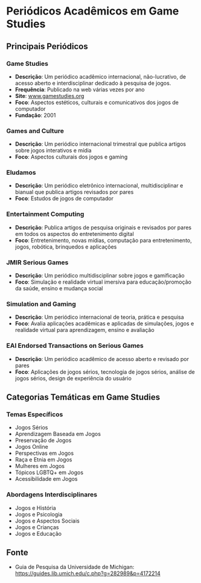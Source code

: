 # Periódicos Acadêmicos em Game Studies

## Principais Periódicos

### Game Studies
- **Descrição**: Um periódico acadêmico internacional, não-lucrativo, de acesso aberto e interdisciplinar dedicado à pesquisa de jogos.
- **Frequência**: Publicado na web várias vezes por ano
- **Site**: www.gamestudies.org
- **Foco**: Aspectos estéticos, culturais e comunicativos dos jogos de computador
- **Fundação**: 2001

### Games and Culture
- **Descrição**: Um periódico internacional trimestral que publica artigos sobre jogos interativos e mídia
- **Foco**: Aspectos culturais dos jogos e gaming

### Eludamos
- **Descrição**: Um periódico eletrônico internacional, multidisciplinar e bianual que publica artigos revisados por pares
- **Foco**: Estudos de jogos de computador

### Entertainment Computing
- **Descrição**: Publica artigos de pesquisa originais e revisados por pares em todos os aspectos do entretenimento digital
- **Foco**: Entretenimento, novas mídias, computação para entretenimento, jogos, robótica, brinquedos e aplicações

### JMIR Serious Games
- **Descrição**: Um periódico multidisciplinar sobre jogos e gamificação
- **Foco**: Simulação e realidade virtual imersiva para educação/promoção da saúde, ensino e mudança social

### Simulation and Gaming
- **Descrição**: Um periódico internacional de teoria, prática e pesquisa
- **Foco**: Avalia aplicações acadêmicas e aplicadas de simulações, jogos e realidade virtual para aprendizagem, ensino e avaliação

### EAI Endorsed Transactions on Serious Games
- **Descrição**: Um periódico acadêmico de acesso aberto e revisado por pares
- **Foco**: Aplicações de jogos sérios, tecnologia de jogos sérios, análise de jogos sérios, design de experiência do usuário

## Categorias Temáticas em Game Studies

### Temas Específicos
- Jogos Sérios
- Aprendizagem Baseada em Jogos
- Preservação de Jogos
- Jogos Online
- Perspectivas em Jogos
- Raça e Etnia em Jogos
- Mulheres em Jogos
- Tópicos LGBTQ+ em Jogos
- Acessibilidade em Jogos

### Abordagens Interdisciplinares
- Jogos e História
- Jogos e Psicologia
- Jogos e Aspectos Sociais
- Jogos e Crianças
- Jogos e Educação

## Fonte
- Guia de Pesquisa da Universidade de Michigan: https://guides.lib.umich.edu/c.php?g=282989&p=4172214
